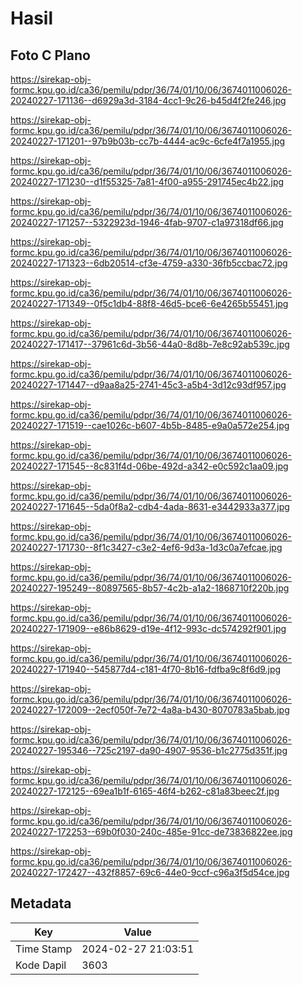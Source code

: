 # Hasil

## Foto C Plano

https://sirekap-obj-formc.kpu.go.id/ca36/pemilu/pdpr/36/74/01/10/06/3674011006026-20240227-171136--d6929a3d-3184-4cc1-9c26-b45d4f2fe246.jpg

https://sirekap-obj-formc.kpu.go.id/ca36/pemilu/pdpr/36/74/01/10/06/3674011006026-20240227-171201--97b9b03b-cc7b-4444-ac9c-6cfe4f7a1955.jpg

https://sirekap-obj-formc.kpu.go.id/ca36/pemilu/pdpr/36/74/01/10/06/3674011006026-20240227-171230--d1f55325-7a81-4f00-a955-291745ec4b22.jpg

https://sirekap-obj-formc.kpu.go.id/ca36/pemilu/pdpr/36/74/01/10/06/3674011006026-20240227-171257--5322923d-1946-4fab-9707-c1a97318df66.jpg

https://sirekap-obj-formc.kpu.go.id/ca36/pemilu/pdpr/36/74/01/10/06/3674011006026-20240227-171323--6db20514-cf3e-4759-a330-36fb5ccbac72.jpg

https://sirekap-obj-formc.kpu.go.id/ca36/pemilu/pdpr/36/74/01/10/06/3674011006026-20240227-171349--0f5c1db4-88f8-46d5-bce6-6e4265b55451.jpg

https://sirekap-obj-formc.kpu.go.id/ca36/pemilu/pdpr/36/74/01/10/06/3674011006026-20240227-171417--37961c6d-3b56-44a0-8d8b-7e8c92ab539c.jpg

https://sirekap-obj-formc.kpu.go.id/ca36/pemilu/pdpr/36/74/01/10/06/3674011006026-20240227-171447--d9aa8a25-2741-45c3-a5b4-3d12c93df957.jpg

https://sirekap-obj-formc.kpu.go.id/ca36/pemilu/pdpr/36/74/01/10/06/3674011006026-20240227-171519--cae1026c-b607-4b5b-8485-e9a0a572e254.jpg

https://sirekap-obj-formc.kpu.go.id/ca36/pemilu/pdpr/36/74/01/10/06/3674011006026-20240227-171545--8c831f4d-06be-492d-a342-e0c592c1aa09.jpg

https://sirekap-obj-formc.kpu.go.id/ca36/pemilu/pdpr/36/74/01/10/06/3674011006026-20240227-171645--5da0f8a2-cdb4-4ada-8631-e3442933a377.jpg

https://sirekap-obj-formc.kpu.go.id/ca36/pemilu/pdpr/36/74/01/10/06/3674011006026-20240227-171730--8f1c3427-c3e2-4ef6-9d3a-1d3c0a7efcae.jpg

https://sirekap-obj-formc.kpu.go.id/ca36/pemilu/pdpr/36/74/01/10/06/3674011006026-20240227-195249--80897565-8b57-4c2b-a1a2-1868710f220b.jpg

https://sirekap-obj-formc.kpu.go.id/ca36/pemilu/pdpr/36/74/01/10/06/3674011006026-20240227-171909--e86b8629-d19e-4f12-993c-dc574292f901.jpg

https://sirekap-obj-formc.kpu.go.id/ca36/pemilu/pdpr/36/74/01/10/06/3674011006026-20240227-171940--545877d4-c181-4f70-8b16-fdfba9c8f6d9.jpg

https://sirekap-obj-formc.kpu.go.id/ca36/pemilu/pdpr/36/74/01/10/06/3674011006026-20240227-172009--2ecf050f-7e72-4a8a-b430-8070783a5bab.jpg

https://sirekap-obj-formc.kpu.go.id/ca36/pemilu/pdpr/36/74/01/10/06/3674011006026-20240227-195346--725c2197-da90-4907-9536-b1c2775d351f.jpg

https://sirekap-obj-formc.kpu.go.id/ca36/pemilu/pdpr/36/74/01/10/06/3674011006026-20240227-172125--69ea1b1f-6165-46f4-b262-c81a83beec2f.jpg

https://sirekap-obj-formc.kpu.go.id/ca36/pemilu/pdpr/36/74/01/10/06/3674011006026-20240227-172253--69b0f030-240c-485e-91cc-de73836822ee.jpg

https://sirekap-obj-formc.kpu.go.id/ca36/pemilu/pdpr/36/74/01/10/06/3674011006026-20240227-172427--432f8857-69c6-44e0-9ccf-c96a3f5d54ce.jpg


## Metadata

| Key        | Value               |
| ---------- | ------------------- |
| Time Stamp | 2024-02-27 21:03:51 |
| Kode Dapil | 3603                |



